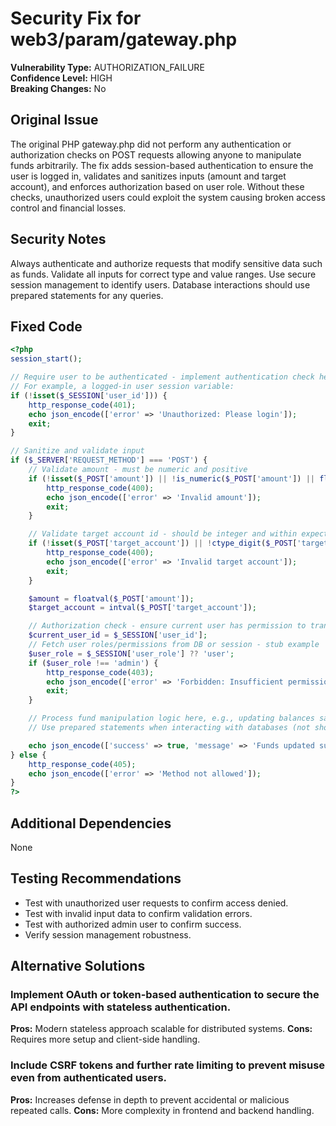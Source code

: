 # Security Fix for web3/param/gateway.php

**Vulnerability Type:** AUTHORIZATION_FAILURE  
**Confidence Level:** HIGH  
**Breaking Changes:** No

## Original Issue
The original PHP gateway.php did not perform any authentication or authorization checks on POST requests allowing anyone to manipulate funds arbitrarily. The fix adds session-based authentication to ensure the user is logged in, validates and sanitizes inputs (amount and target account), and enforces authorization based on user role. Without these checks, unauthorized users could exploit the system causing broken access control and financial losses.

## Security Notes
Always authenticate and authorize requests that modify sensitive data such as funds. Validate all inputs for correct type and value ranges. Use secure session management to identify users. Database interactions should use prepared statements for any queries.

## Fixed Code
```php
<?php
session_start();

// Require user to be authenticated - implement authentication check here
// For example, a logged-in user session variable:
if (!isset($_SESSION['user_id'])) {
    http_response_code(401);
    echo json_encode(['error' => 'Unauthorized: Please login']);
    exit;
}

// Sanitize and validate input
if ($_SERVER['REQUEST_METHOD'] === 'POST') {
    // Validate amount - must be numeric and positive
    if (!isset($_POST['amount']) || !is_numeric($_POST['amount']) || floatval($_POST['amount']) <= 0) {
        http_response_code(400);
        echo json_encode(['error' => 'Invalid amount']);
        exit;
    }

    // Validate target account id - should be integer and within expected range
    if (!isset($_POST['target_account']) || !ctype_digit($_POST['target_account'])) {
        http_response_code(400);
        echo json_encode(['error' => 'Invalid target account']);
        exit;
    }

    $amount = floatval($_POST['amount']);
    $target_account = intval($_POST['target_account']);

    // Authorization check - ensure current user has permission to transfer funds
    $current_user_id = $_SESSION['user_id'];
    // Fetch user roles/permissions from DB or session - stub example
    $user_role = $_SESSION['user_role'] ?? 'user';
    if ($user_role !== 'admin') {
        http_response_code(403);
        echo json_encode(['error' => 'Forbidden: Insufficient permissions']);
        exit;
    }

    // Process fund manipulation logic here, e.g., updating balances safely
    // Use prepared statements when interacting with databases (not shown)

    echo json_encode(['success' => true, 'message' => 'Funds updated successfully']);
} else {
    http_response_code(405);
    echo json_encode(['error' => 'Method not allowed']);
}
?>
```

## Additional Dependencies
None

## Testing Recommendations
- Test with unauthorized user requests to confirm access denied.
- Test with invalid input data to confirm validation errors.
- Test with authorized admin user to confirm success.
- Verify session management robustness.

## Alternative Solutions

### Implement OAuth or token-based authentication to secure the API endpoints with stateless authentication.
**Pros:** Modern stateless approach scalable for distributed systems.
**Cons:** Requires more setup and client-side handling.

### Include CSRF tokens and further rate limiting to prevent misuse even from authenticated users.
**Pros:** Increases defense in depth to prevent accidental or malicious repeated calls.
**Cons:** More complexity in frontend and backend handling.

